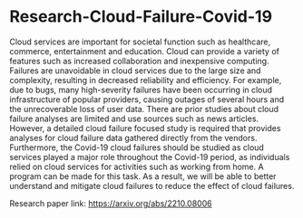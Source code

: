 # Research-Cloud-Failure-Covid-19
 
Cloud services are important for societal function such as healthcare, commerce, entertainment and education. Cloud can provide a variety of features such as increased collaboration and inexpensive computing. Failures are unavoidable in cloud services due to the large size and complexity, resulting in decreased reliability and efficiency. For example, due to bugs, many high-severity failures have been occurring in cloud infrastructure of popular providers, causing outages of several hours and the unrecoverable loss of user data. There are prior studies about cloud failure analyses are limited and use sources such as news articles. However, a detailed cloud failure focused study is required that provides analyses for cloud failure data gathered directly from the vendors. Furthermore, the Covid-19 cloud failures should be studied as cloud services played a major role throughout the Covid-19 period, as individuals relied on cloud services for activities such as working from home. A program can be made for this task. As a result, we will be able to better understand and mitigate cloud failures to reduce the effect of cloud failures.

Research paper link: https://arxiv.org/abs/2210.08006 
